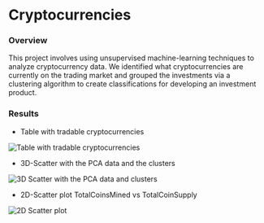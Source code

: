 # Cryptocurrencies

### Overview
This project involves using unsupervised machine-learning techniques to analyze cryptocurrency data. We identified what cryptocurrencies are currently on the trading market and grouped the investments via a clustering algorithm to create classifications for developing an investment product.

### Results

- Table with tradable cryptocurrencies

![Table with tradable cryptocurrencies](https://user-images.githubusercontent.com/100629325/194627793-89880f6c-fc16-4005-8ed5-d81e909fdcd2.png)

- 3D-Scatter with the PCA data and the clusters

![3D Scatter with the PCA data and clusters](https://user-images.githubusercontent.com/100629325/194627846-cca55dac-a585-4364-9ced-e5a8147be7b5.png)

- 2D-Scatter plot TotalCoinsMined vs TotalCoinSupply

![2D Scatter plot](https://user-images.githubusercontent.com/100629325/194627874-85550cfa-7d61-4f88-a472-cd2d2d78047c.png)
